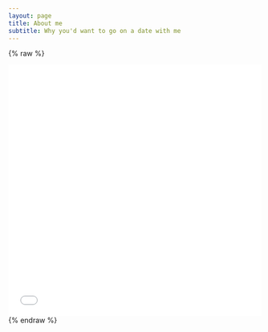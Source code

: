 ```yaml
---
layout: page
title: About me
subtitle: Why you'd want to go on a date with me
---
```


{% raw %}
<iframe frameborder="no" border="0" marginwidth="0" marginheight="0" width="100%" height="500" src="pricemap_Sweet_potatoes.html"></iframe>
{% endraw %}
